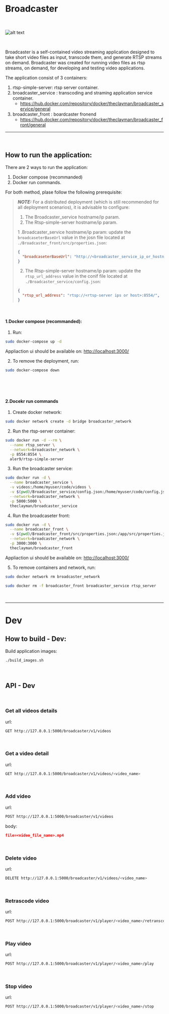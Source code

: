 # Broadcaster
&nbsp;
&nbsp;
&nbsp;

![alt text](https://drive.google.com/uc?id=1cGlHIU_E1iPjOlrf99KmsZD3u47JMrrO&export=download)

&nbsp;
&nbsp;

Broadcaster is a self-contained video streaming application designed to take short video files as input, transcode them, and generate RTSP streams on demand.
Broadcaster was created for running video files as rtsp streams, on demand, for developing and testing video applications. 
&nbsp;

The application consist of 3 containers:
1. rtsp-simple-server: rtsp server container.
2. broadcaster_service : transcoding and straming application service container.
   - https://hub.docker.com/repository/docker/theclayman/broadcaster_service/general
3. broadcaster_front : boardcaster fronend
   - https://hub.docker.com/repository/docker/theclayman/broadcaster_front/general
  *  *  *  *  *
&nbsp;
&nbsp;

## How to run the application:
There are 2 ways to run the application: 

1. Docker compose (recommanded)
2. Docker run commands.

For both method, plase follow the following prerequisite:
&nbsp;

> **_NOTE:_**
For a distributed deployment (which is still recommended for all deployment scenarios), it is advisable to configure:
>  1. The Broadcaster_service hostname/ip param.
>  2. The Rtsp-simple-server hostname/ip param.
>     &nbsp;
> 
> 1 .Broadcaster_service hostname/ip param: update the `broadcaseterBaseUrl` value in the josn file located at `./Broadcaster_front/src/properties.json`:
> 
>   ```json
>   {
>     "broadcaseterBaseUrl": "http://<broadcaster_service_ip_or_hostname>:5000/"
>   }
>  ```
>
> 2. The Rtsp-simple-server hostname/ip param: update the `rtsp_url_address` value in the conif file located at `./Broadcaster_service/config.json`:
>
>  ```json
>  {
>    "rtsp_url_address": "rtsp://<rtsp-server ips or host>:8554/",
>  }
>  ```
&nbsp;
&nbsp;
&nbsp;


#### 1.Docker compose (recommanded):
1. Run:
  ```bash
  sudo docker-compose up -d
  ```
Appliaction ui should be available on:
[http://localhost:3000/](http://localhost:3000/)

2. To remove the deployment, run:
  ```bash
  sudo docker-compose down
  ```

&nbsp;
&nbsp;
&nbsp;



&nbsp;
#### 2.Docekr run commands

1. Create docker network:
  ```bash
  sudo docker network create -d bridge broadcaster_network
  ```


2. Run the rtsp-server container:
  ```bash
  sudo docker run -d --rm \
    --name rtsp_server \
    --network=broadcaster_network \
    -p 8554:8554 \
    aler9/rtsp-simple-server
  ```
3. Run the broadcaster service:
  ```bash
  sudo docker run -d \
    --name broadcaster_service \
    -v videos:/home/myuser/code/videos \
    -v $(pwd)/Broadcaster_service/config.json:/home/myuser/code/config.json \
    --network=broadcaster_network \
    -p 5000:5000 \
    theclayman/broadcaster_service
  ```
4. Run the broadcaseter front:
  ```bash
  sudo docker run -d \
    --name broadcaster_front \
    -v $(pwd)/Broadcaster_front/src/properties.json:/app/src/properties.json \
    --network=broadcaster_network \
    -p 3000:3000 \
    theclayman/broadcaster_front
  ```
Appliaction ui should be available on:
[http://localhost:3000/](http://localhost:3000/)

5. To remove containers and network, run:
  ```bash
  sudo docker network rm broadcaster_network
  ```
  ```bash
  sudo docker rm -f broadcaster_front broadcaster_service rtsp_server
  ```

&nbsp;
  *  *  *  *  *

# Dev

## How to build - Dev:

Build application images:
```bash
./build_images.sh
```

&nbsp; 
&nbsp;
## API - Dev
&nbsp;
&nbsp;
### Get all videos details
url:
  ```bash
  GET http://127.0.0.1:5000/broadcaster/v1/videos
  ```
&nbsp;

### Get a video detail
url:
  ```bash
  GET http://127.0.0.1:5000/broadcaster/v1/videos/<video_name>
  ```
&nbsp;

### Add video
url:
  ```bash
  POST http://127.0.0.1:5000/broadcaster/v1/videos
  ```
body:
  ```json
file=<video_file_name>.mp4
  ```
&nbsp;

### Delete video
url:
  ```bash
  DELETE http://127.0.0.1:5000/broadcaster/v1/videos/<video_name>
  ```
&nbsp;

### Retrascode video
url:
  ```bash
  POST http://127.0.0.1:5000/broadcaster/v1/player/<video_name>/retranscode
  ```
&nbsp;

### Play video
url:
  ```bash
  POST http://127.0.0.1:5000/broadcaster/v1/player/<video_name>/play
  ```
&nbsp;

### Stop video
url:
  ```bash
  POST http://127.0.0.1:5000/broadcaster/v1/player/<video_name>/stop
  ```


